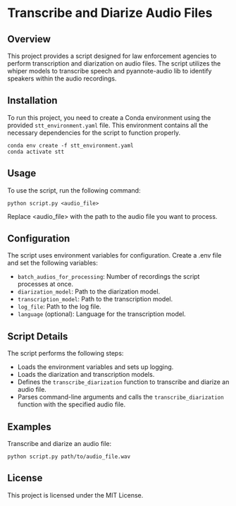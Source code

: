 # Transcribe and Diarize Audio Files


## Overview

This project provides a script designed for law enforcement agencies to perform transcription and diarization on audio files. The script utilizes the whiper models to transcribe speech and pyannote-audio lib to identify speakers within the audio recordings.

## Installation

To run this project, you need to create a Conda environment using the provided `stt_environment.yaml` file. This environment contains all the necessary dependencies for the script to function properly.
```
conda env create -f stt_environment.yaml
conda activate stt
```

## Usage
To use the script, run the following command:

```
python script.py <audio_file>
```
Replace <audio_file> with the path to the audio file you want to process.

## Configuration
The script uses environment variables for configuration. Create a .env file and set the following variables:

- `batch_audios_for_processing`: Number of recordings the script processes at once.
- `diarization_model`: Path to the diarization model.
- `transcription_model`: Path to the transcription model.
- `log_file`: Path to the log file.
- `language` (optional): Language for the transcription model.

## Script Details
The script performs the following steps:

- Loads the environment variables and sets up logging.
- Loads the diarization and transcription models.
- Defines the `transcribe_diarization` function to transcribe and diarize an audio file.
- Parses command-line arguments and calls the `transcribe_diarization` function with the specified audio file.


## Examples
Transcribe and diarize an audio file:
```
python script.py path/to/audio_file.wav
```

## License
This project is licensed under the MIT License.
